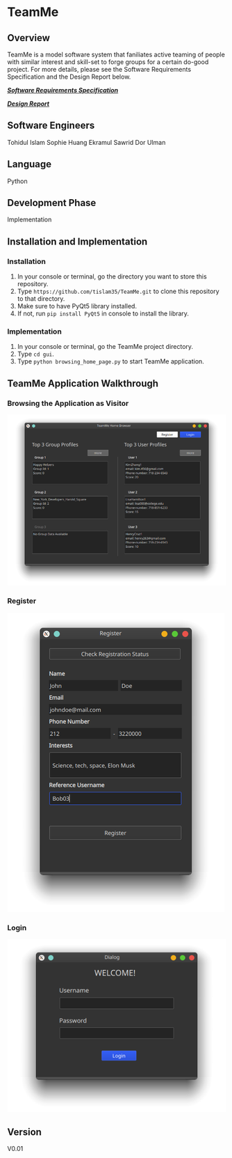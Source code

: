 # TeamMe

## Overview

TeamMe is a model software system that faniliates active teaming of people with similar interest and skill-set to forge groups for a certain do-good project. For more details, please see the Software Requirements Specification and the Design Report below.

[***Software Requirements Specification***](https://github.com/tislam35/TeamMe/blob/master/Group%20S%20Software%20Requirements%20Specification.pdf)

[***Design Report***](https://github.com/tislam35/TeamMe/blob/master/Group%20S%20Design%20Report.pdf)


## Software Engineers

Tohidul Islam
Sophie Huang
Ekramul Sawrid
Dor Ulman

## Language 

Python

## Development Phase

Implementation

## Installation and Implementation

### Installation
1. In your console or terminal, go the directory you want to store this repository.
2. Type `https://github.com/tislam35/TeamMe.git` to clone this repository to that directory.
3. Make sure to have PyQt5 library installed.
4. If not, run `pip install PyQt5` in console to install the library.

### Implementation

1. In your console or terminal, go the TeamMe project directory.
2. Type `cd gui`. 
3. Type `python browsing_home_page.py` to start TeamMe application.

## TeamMe Application Walkthrough

### Browsing the Application as Visitor

![](images/Visitor_view.png)

### Register

![](images/Registration.png)

### Login

![](images/Login.png)

## Version

V0.01


